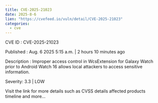 ```yaml
--- 
title: CVE-2025-21023
date: 2025-8-6
lien: "https://cvefeed.io/vuln/detail/CVE-2025-21023"
categories:
  - cve
---
```


CVE ID : CVE-2025-21023

Published :  Aug. 6
2025
5:15 a.m. | 2 hours
10 minutes ago

Description : Improper access control in WcsExtension for Galaxy Watch prior to Android Watch 16 allows local attackers to access sensitive information.

Severity: 3.3 | LOW

Visit the link for more details
such as CVSS details
affected products
timeline
and more...
